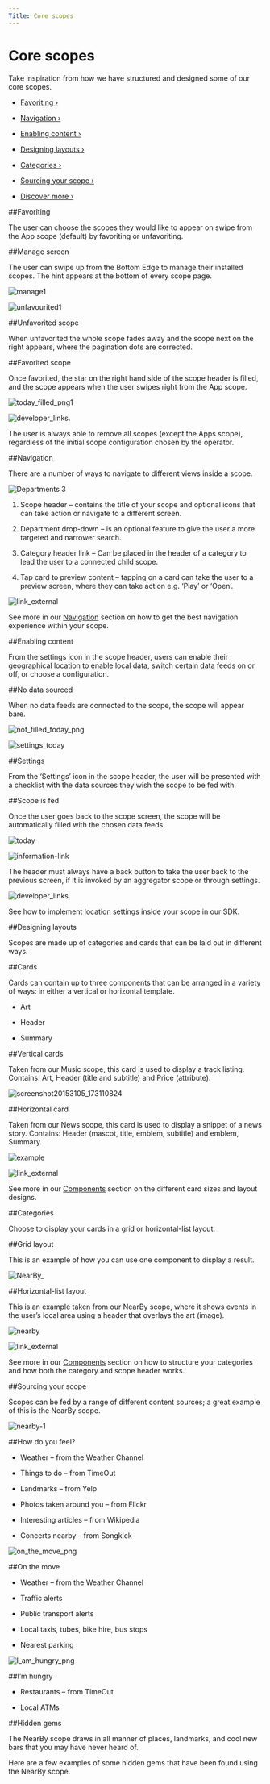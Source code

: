 ```yaml
---
Title: Core scopes
---
```


# Core scopes

Take inspiration from how we have structured and designed some of our core scopes.


-  [Favoriting ›](#favoriting)

-  [Navigation ›](#navigation)

-  [Enabling content ›](#enabling-content)

-  [Designing layouts ›](#designing-layouts)

-  [Categories ›](#categories)

-  [Sourcing your scope ›](#sourcing-your-scope)

-  [Discover more ›](#discover-more)


##Favoriting


The user can choose the scopes they would like to appear on swipe from the App scope (default) by favoriting or unfavoriting.


##Manage screen


The user can swipe up from the Bottom Edge to manage their installed scopes. The hint appears at the bottom of every scope page.


![manage1](https://assets.ubuntu.com/v1/66a39d05-manage11-567x1024.png)


![unfavourited1](https://assets.ubuntu.com/v1/04575fa3-unfavourited11-567x1024.png)


##Unfavorited scope


When unfavorited the whole scope fades away and the scope next on the right appears, where the pagination dots are corrected.


##Favorited scope


Once favorited, the star on the right hand side of the scope header is filled, and the scope appears when the user swipes right from the App scope.


![today_filled_png1](https://assets.ubuntu.com/v1/073f30a6-today_filled_png12-567x1024.png)


![developer_links.](https://assets.ubuntu.com/v1/0d9d7281-developer_links..png)


The user is always able to remove all scopes (except the Apps scope), regardless of the initial scope configuration chosen by the operator.


##Navigation


There are a number of ways to navigate to different views inside a scope.


![Departments 3](https://assets.ubuntu.com/v1/2a544668-Departments-3.png)


1. Scope header – contains the title of your scope and optional icons that can take action or navigate to a different screen.

2. Department drop-down – is an optional feature to give the user a more targeted and narrower search.

3. Category header link – Can be placed in the header of a category to lead the user to a connected child scope.

4. Tap card to preview content – tapping on a card can take the user to a preview screen, where they can take action e.g. ‘Play’ or ‘Open’.


![link_external](https://assets.ubuntu.com/v1/9e8b37dd-link_external.png)


See more in our  [Navigation](navigation) section on how to get the best navigation experience within your scope.


##Enabling content


From the settings icon in the scope header, users can enable their geographical location to enable local data, switch certain data feeds on or off, or choose a configuration.


##No data sourced


When no data feeds are connected to the scope, the scope will appear bare.


![not_filled_today_png](https://assets.ubuntu.com/v1/20f428e2-not_filled_today_png1-567x1024.png)


![settings_today](https://assets.ubuntu.com/v1/b05bfaf5-settings_today1-567x1024.png)


##Settings


From the ‘Settings’ icon in the scope header, the user will be presented with a checklist with the data sources they wish the scope to be fed with.


##Scope is fed


Once the user goes back to the scope screen, the scope will be automatically filled with the chosen data feeds.


![today](https://assets.ubuntu.com/v1/79520fde-today1-567x1024.png)


![information-link](https://assets.ubuntu.com/v1/7024ba0f-information-link.png)


The header must always have a back button to take the user back to the previous screen, if it is invoked by an aggregator scope or through settings.


![developer_links.](https://assets.ubuntu.com/v1/0d9d7281-developer_links..png)


See how to implement  [location settings](https://developer.ubuntu.com/api/scopes/design/cpp/sdk-14.10/unity.scopes.Location/) inside your scope in our SDK.


##Designing layouts


Scopes are made up of categories and cards that can be laid out in different ways.


##Cards


Cards can contain up to three components that can be arranged in a variety of ways: in either a vertical or horizontal template.


- Art

- Header

- Summary


##Vertical cards


Taken from our Music scope, this card is used to display a track listing. Contains: Art, Header (title and subtitle) and Price (attribute).


![screenshot20153105_173110824](https://assets.ubuntu.com/v1/61961ab1-screenshot20153105_173110824.png)


##Horizontal card


Taken from our News scope, this card is used to display a snippet of a news story. Contains: Header (mascot, title, emblem, subtitle) and emblem, Summary.


![example](https://assets.ubuntu.com/v1/fb4cd451-example.png)


![link_external](https://assets.ubuntu.com/v1/9e8b37dd-link_external.png)


See more in our  [Components](components) section on the different card sizes and layout designs.


##Categories


Choose to display your cards in a grid or horizontal-list layout.


##Grid layout


This is an example of how you can use one component to display a result.


![NearBy_](https://assets.ubuntu.com/v1/26114ef0-NearBy_.png)


##Horizontal-list layout


This is an example taken from our NearBy scope, where it shows events in the user’s local area using a header that overlays the art (image).


![nearby](https://assets.ubuntu.com/v1/96bd8412-nearby1.png)


![link_external](https://assets.ubuntu.com/v1/9e8b37dd-link_external.png)


See more in our  [Components](components) section on how to structure your categories and how both the category and scope header works.


##Sourcing your scope


Scopes can be fed by a range of different content sources; a great example of this is the NearBy scope.


![nearby-1](https://assets.ubuntu.com/v1/74adabc8-nearby-1-567x1024.png)


##How do you feel?


- Weather – from the Weather Channel

- Things to do – from TimeOut

- Landmarks – from Yelp

- Photos taken around you – from Flickr

- Interesting articles – from Wikipedia

- Concerts nearby – from Songkick


![on_the_move_png](https://assets.ubuntu.com/v1/28d548ce-on_the_move_png1-567x1024.png)

##On the move

- Weather – from the Weather Channel

- Traffic alerts

- Public transport alerts

- Local taxis, tubes, bike hire, bus stops

- Nearest parking


![I_am_hungry_png](https://assets.ubuntu.com/v1/a2ab01cc-I_am_hungry_png1-567x1024.png)

##I’m hungry

- Restaurants – from TimeOut

- Local ATMs


##Hidden gems


The NearBy scope draws in all manner of places, landmarks, and cool new bars that you may have never heard of.


Here are a few examples of some hidden gems that have been found using the NearBy scope.


